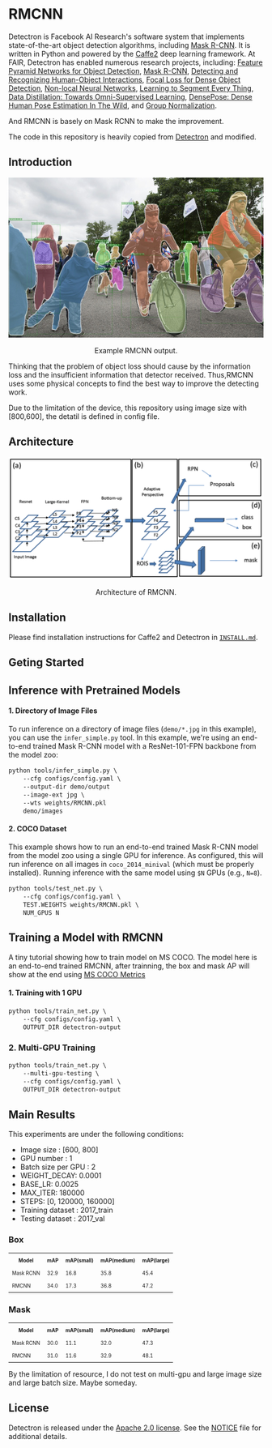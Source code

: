 # RMCNN
Detectron is Facebook AI Research's software system that implements state-of-the-art object detection algorithms, including [Mask R-CNN](https://arxiv.org/abs/1703.06870). It is written in Python and powered by the [Caffe2](https://github.com/caffe2/caffe2) deep learning framework.
At FAIR, Detectron has enabled numerous research projects, including: [Feature Pyramid Networks for Object Detection](https://arxiv.org/abs/1612.03144), [Mask R-CNN](https://arxiv.org/abs/1703.06870), [Detecting and Recognizing Human-Object Interactions](https://arxiv.org/abs/1704.07333), [Focal Loss for Dense Object Detection](https://arxiv.org/abs/1708.02002), [Non-local Neural Networks](https://arxiv.org/abs/1711.07971), [Learning to Segment Every Thing](https://arxiv.org/abs/1711.10370), [Data Distillation: Towards Omni-Supervised Learning](https://arxiv.org/abs/1712.04440), [DensePose: Dense Human Pose Estimation In The Wild](https://arxiv.org/abs/1802.00434), and [Group Normalization](https://arxiv.org/abs/1803.08494).

And RMCNN is basely on Mask RCNN to make the improvement.

The code in this repository is heavily copied from [Detectron](https://github.com/facebookresearch/Detectron) and modified.



## Introduction

<div align="center">
  <img src="demo_imgs/outputs/33823288584_1d21cf0a26_k.jpg.jpg" width="700px" />
  <p>Example RMCNN output.</p>
</div>

Thinking that the problem of object loss should cause by the information loss and the insufficient information that detector received. Thus,RMCNN uses some physical concepts to find the best way to improve the detecting work. 

Due to the limitation of the device, this repository using image size with [800,600], the detatil is defined in config file.

## Architecture

<div align="center">
  <img src="Architecture.png" width="700px" />
  <p>Architecture of RMCNN.</p>
</div>



## Installation

Please find installation instructions for Caffe2 and Detectron in [`INSTALL.md`](INSTALL.md).
## Geting Started

## Inference with Pretrained Models

#### 1. Directory of Image Files
To run inference on a directory of image files (`demo/*.jpg` in this example), you can use the `infer_simple.py` tool. In this example, we're using an end-to-end trained Mask R-CNN model with a ResNet-101-FPN backbone from the model zoo:

```
python tools/infer_simple.py \
    --cfg configs/config.yaml \
    --output-dir demo/output
    --image-ext jpg \
    --wts weights/RMCNN.pkl
    demo/images
```

#### 2. COCO Dataset
This example shows how to run an end-to-end trained Mask R-CNN model from the model zoo using a single GPU for inference. As configured, this will run inference on all images in `coco_2014_minival` (which must be properly installed).
Running inference with the same model using `$N` GPUs (e.g., `N=8`).
```
python tools/test_net.py \
    --cfg configs/config.yaml \
    TEST.WEIGHTS weights/RMCNN.pkl \
    NUM_GPUS N
```

## Training a Model with RMCNN
A tiny tutorial showing how to train model on MS COCO.
The model here is an end-to-end trained RMCNN, after trainning, the box and mask AP will show at the end using [MS COCO Metrics](http://cocodataset.org/#detection-eval)

#### 1. Training with 1 GPU

```
python tools/train_net.py \
    --cfg configs/config.yaml \
    OUTPUT_DIR detectron-output
```

### 2. Multi-GPU Training
```
python tools/train_net.py \
    --multi-gpu-testing \
    --cfg configs/config.yaml \
    OUTPUT_DIR detectron-output
```


## Main Results
This experiments are under the following conditions:
- Image size : [600, 800]
- GPU number : 1
- Batch size per GPU : 2
- WEIGHT_DECAY: 0.0001
- BASE_LR: 0.0025
- MAX_ITER: 180000
- STEPS: [0, 120000, 160000]
- Training dataset : 2017_train
- Testing dataset : 2017_val

### Box
<table><tbody>
<!-- TABLE HEADER -->
<th valign="bottom"><sup><sub>Model</sub></sup></th>
<th valign="bottom"><sup><sub>mAP</sub></sup></th>
<th valign="bottom"><sup><sub>mAP(small)</sub></sup></th>
<th valign="bottom"><sup><sub>mAP(medium)</sub></sup></th>
<th valign="bottom"><sup><sub>mAP(large)</sub></sup></th>
<!-- TABLE BODY -->
<tr>
<td align="left"><sup><sub>Mask RCNN</sub></sup></td>
<td align="left"><sup><sub>32.9</sub></sup></td>
<td align="left"><sup><sub>16.8</sub></sup></td>
<td align="left"><sup><sub>35.8</sub></sup></td>
<td align="left"><sup><sub>45.4</sub></sup></td>
</tr>
  
<tr>
<td align="left"><sup><sub>RMCNN</sub></sup></td>
<td align="left"><sup><sub>34.0</sub></sup></td>
<td align="left"><sup><sub>17.3</sub></sup></td>
<td align="left"><sup><sub>36.8</sub></sup></td>
<td align="left"><sup><sub>47.2</sub></sup></td>
</tr>
<!-- END RPN TABLE -->
</tbody></table>

### Mask
<table><tbody>
<!-- TABLE HEADER -->
<th valign="bottom"><sup><sub>Model</sub></sup></th>
<th valign="bottom"><sup><sub>mAP</sub></sup></th>
<th valign="bottom"><sup><sub>mAP(small)</sub></sup></th>
<th valign="bottom"><sup><sub>mAP(medium)</sub></sup></th>
<th valign="bottom"><sup><sub>mAP(large)</sub></sup></th>
<!-- TABLE BODY -->
<tr>
<td align="left"><sup><sub>Mask RCNN</sub></sup></td>
<td align="left"><sup><sub>30.0</sub></sup></td>
<td align="left"><sup><sub>11.1</sub></sup></td>
<td align="left"><sup><sub>32.0</sub></sup></td>
<td align="left"><sup><sub>47.3</sub></sup></td>
</tr>
  
<tr>
<td align="left"><sup><sub>RMCNN</sub></sup></td>
<td align="left"><sup><sub>31.0</sub></sup></td>
<td align="left"><sup><sub>11.6</sub></sup></td>
<td align="left"><sup><sub>32.9</sub></sup></td>
<td align="left"><sup><sub>48.1</sub></sup></td>
</tr>
<!-- END RPN TABLE -->
</tbody></table>

By the limitation of resource, I do not test on multi-gpu and large image size and large batch size.
Maybe someday.

## License

Detectron is released under the [Apache 2.0 license](https://github.com/facebookresearch/detectron/blob/master/LICENSE). See the [NOTICE](https://github.com/facebookresearch/detectron/blob/master/NOTICE) file for additional details.


